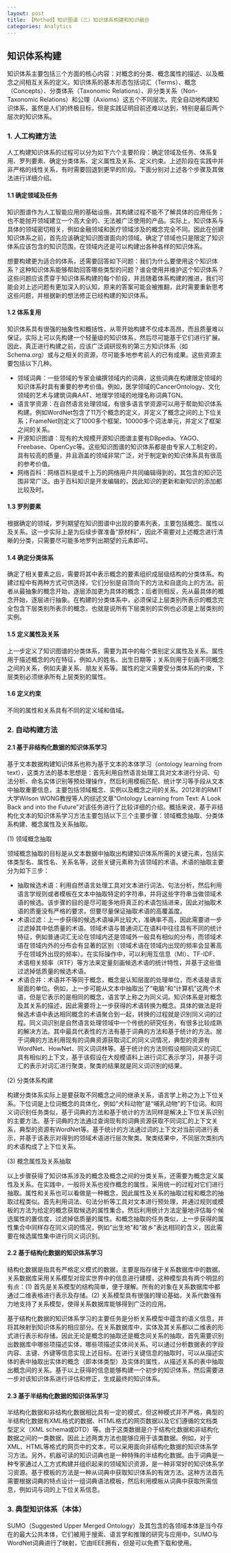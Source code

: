 ```yaml
---
layout: post
title: 【Method】知识图谱（三）知识体系构建和知识融合
categories: Analytics
---
```


## 知识体系构建

知识体系主要包括三个方面的核心内容：对概念的分类、概念属性的描述、以及概念之间相互关系的定义。知识体系的基本形态包括词汇（Terms）、概念（Concepts）、分类体系（Taxonomic Relations）、非分类关系（Non-Taxonomic Relations）和公理（Axioms）这五个不同层次。完全自动地构建知识体系，虽然是人们的终极目标，但是实践证明目前还难以达到，特别是最后两个层次的知识体系。

### 1. 人工构建方法

人工构建知识体系的过程可以分为如下六个主要阶段：确定领域及任务、体系复用、罗列要素、确定分类体系、定义属性及关系、定义约束。上述阶段在实践中并非严格的线性关系，有时需要回退到更早的阶段。下面分别对上述各个步骤及其做法进行详细介绍。

#### 1.1 确定领域及任务

知识图谱作为人工智能应用的基础设施，其构建过程不能不了解具体的应用任务；也不能抛开领域建立一个高大全的、无法被广泛使用的产品。实际上，知识体系与具体的领域密切相关，例如金融领域和医疗领域涉及的概念完全不同。因此在创建知识体系之前，首先应该确定知识图谱面向的领域。确定了领域也只是限定了知识体系应该包含的知识范围，在领域内还是可以构建出各种各样的知识体系。

想要构建更为适合的体系，还需要回答如下问题：我们为什么要使用这个知识体系？这种知识体系能够帮助回答哪些类型的问题？谁会使用并维护这个知识体系？这些问题应该贯穿于知识体系构建的每个阶段，并且随着体系构建的推进，我们可能会对上述问题有更加深入的认知，原来的答案可能会被推翻，此时需要重新思考这些问题，并根据新的想法修正已经构建的知识体系。

#### 1.2 体系复用

知识体系具有很强的抽象性和概括性，从零开始构建不仅成本高昂，而且质量难以保证。实际上可以先构建一个轻量级的知识体系，然后尽可能基于它们进行扩展。因此，真正进行构建之前，应该广泛调研现有的第三方知识体系（如Schema.org）或与之相关的资源，尽可能多地参考前人的已有成果。这些资源主要包括以下几种。

- 领域词典：一些领域的专家会编撰领域内的词典，这些词典在构建限定领域的知识体系时具有重要的参考价值。例如，医学领域的CancerOntology、文化领域的艺术与建筑词典AAT、地理学领域的地理名称词典TGN。
- 语言学资源：在自然语言处理领域，有很多语言学资源可以用于帮助知识体系构建。例如WordNet包含了11万个概念的定义，并定义了概念之间的上下位关系；FrameNet则定义了1000多个框架、10000多个词法单元，并定义了框架之间的关系。
- 开源知识图谱：现有的大规模开源知识图谱主要有DBpedia、YAGO、Freebase、OpenCyc等。这些知识图谱的知识体系都是由专家人工制定的，具有较高的质量，并且涵盖的领域非常广泛，对于制定新的知识体系具有很高的参考价值。
- 网络百科：网络百科是成千上万的网络用户共同编辑得到的，其包含的知识范围非常广泛。由于百科知识是开发编辑的，因此知识的更新和新知识的添加都比较及时。

#### 1.3 罗列要素

根据确定的领域，罗列期望在知识图谱中出现的要素列表，主要包括概念、属性以及关系。这一步实际上是为后续步骤准备“原材料”，因此不需要对上述概念进行清晰的分类，只需要尽可能多地罗列出期望的元素即可。

#### 1.4 确定分类体系

确定了相关要素之后，需要将其中表示概念的要素组织成层级结构的分类体系。构建过程中有两种方式可供选择，它们分别是自顶向下的方法和自底向上的方法。前者从最抽象的概念开始，逐层添加更为具体的概念；后者则相反，先从最具体的概念开始，逐层进行抽象。在构建的分类体系中，必须保证上层类别所表示的概念完全包含下层类别所表示的概念，也就是说所有下层类别的实例也必须是上层类别的实例。

#### 1.5 定义属性及关系

上一步定义了知识图谱的分类体系，需要为其中的每个类别定义属性及关系。属性用于描述概念的内在特征，例如人的姓名、出生日期等；关系则用于刻画不同概念之间的关系，例如夫妻关系、朋友关系等。属性的定义需要受分类体系的约束，下层类别必须继承所有上层类别的属性。

#### 1.6 定义约束

不同的属性和关系具有不同的定义域和值域。

### 2. 自动构建方法

#### 2.1 基于非结构化数据的知识体系学习

基于文本数据构建知识体系也称为基于文本的本体学习（ontology learning from text），这类方法的基本思想是：首先利用自然语言处理工具对文本进行分词、句法分析、命名实体识别等预处理操作，然后利用模板匹配、统计学习等手段从文本中抽取重要信息，主要包括领域概念、实例以及概念之间的关系。2012年的RMIT大学Wilson WONG教授等人的综述文章“Ontology Learning from Text: A Look Back and into the Future”对该任务进行了比较详细的介绍。概括来说，基于非结构化文本的知识体系学习方法主要包括以下三个主要步骤：领域概念抽取、分类体系构建、概念属性及关系抽取。

(1) 领域概念抽取

领域概念抽取的目标是从文本数据中抽取出构建知识体系所需的关键元素，包括实体类型名、属性名、关系名等，这些关键元素称为该领域的术语。术语的抽取主要分为如下三步：

- 抽取候选术语：利用自然语言处理工具对文本进行词法、句法分析，然后利用语言学规则或者模板在文本中抽取特定的字符串，并将这些字符串当做领域术语的候选。该步骤的目的是尽可能多地将真正的术语包括进来，因此对抽取术语的质量没有严格的要求，但要尽量保证抽取术语的高覆盖度。
- 术语过滤：上一步获得的候选术语噪声比较大，准确率不高，因此需要进一步过滤掉其中低质量的术语。领域术语与普通词汇在语料中往往具有不同的统计特征，例如普通词汇无论在领域内还是领域外一般具有相似的分布，而领域术语在领域内外的分布会有显著的区别（领域术语在领域内出现的频率会显著高于在领域外出现的频率）。在实际操作中，可以利用互信息（MI）、TF-IDF、术语相关频率（RTF）等方法来定量刻画候选术语的统计特性，并基于这些值过滤掉低质量的候选术语。
- 术语合并：术语并不等同于概念，概念是认知层面的处理单位，而术语是语言层面的单位。例如，上一步可能从文本中抽取出了“电脑”和“计算机”这两个术语，但是它表示的是相同的概念，语言学上称之为同义词。知识体系是对概念及其关系的描述，因此需要将上一步获得的术语转换为概念。具体的做法是将候选术语中表达相同概念的术语聚合到一起，转换的过程就是识别同义词的过程。同义词识别是自然语言处理领域中一个传统的研究任务，有很多比较成熟的解决方法。其中最具代表性的方法有基于词典的方法和基于统计的方法。居于词典的方法利用现有的词典资源获取词汇的同义词情况，典型的资源有WordNet、HowNet、同义词词林等。基于统计的方法则假设相同词义的词汇具有相似的上下文，基于该假设在大规模语料上进行词汇表示学习，并基于词汇的表示对词汇进行聚类，聚类的结果就是同义词识别的结果。

(2) 分类体系构建

构建分类体系实际上是要获取不同概念之间的继承关系，语言学上称之为上下位关系。下位词是上位词概念的具体化，例如“犬科动物”是“哺乳动物”的下位词。和同义词识别任务类似，基于词典的方法和基于统计的方法同样是解决上下位关系识别的主要方法。基于词典的方法通过查询现有的词典资源获取不同词汇的上下文关系，典型的资源有WordNet等。基于统计的方法通过词的上下文对当前词进行表示，并基于该表示对得到的领域术语进行层次聚类。聚类结果中，不同层次类别内的术语构成了上下位关系。

(3) 概念属性及关系抽取

以上步骤获得了知识体系涉及的概念及概念之间的分类关系，还需要为概念定义属性及关系。在实践中，一般将关系也视作概念的属性，采用统一的过程对它们进行抽取。属性和关系也可以看做是一种概念，因此属性及关系的抽取过程和概念的抽取过程类似。首先利用词法、句法分析等工具对文本进行预处理，并通过规则或模板的方法为给定的概念获取候选的属性集合。然后利用统计方法定量地评估每个候选属性的置信度，过滤掉低质量的属性。和概念抽取的任务类似，上一步获得的属性集合中同样存在同义词的情况，例如“出生地”和“故乡”表达相同的含义，因此需要在候选属性集中进行同义词识别。

#### 2.2 基于结构化数据的知识体系学习

结构化数据是指具有严格定义模式的数据，主要是指存储于关系数据库中的数据。关系数据库采用关系模型对现实世界中的信息进行建模，这种模型具有两个明显的有点：(1) 首先是关系模型的结构简单，便于理解。所有的对象在关系数据库中都通过二维表格进行表示及存储。(2) 关系模型具有很强的理论基础，关系代数强有力地支持了关系模型，使得关系数据库能够得到广泛的应用。

基于结构化数据的知识体系学习的主要任务是分析关系模型中蕴含的语义信息，并将其映射到知识体系的相应部分。在关系数据库中，实体及其关系都以二维表的形式进行表示和存储。因此无论是概念的抽取还是概念间关系的抽取，首先需要识别出数据库中哪些项描述实体，哪些项描述实体间关系。可以通过分析数据表的字段内容、主键、外键等信息实现上述目标。在进行关键信息的抽取时，可以从描述实体的表中抽取出实体的概念（即本体类型）及实体的属性，从描述关系的表中抽取出概念间的关系。基于以上获得的信息能够构建一个初步的知识体系，然后需要进一步对该知识体系进行评估和修正，生成最终的知识体系。

#### 2.3 基于半结构化数据的知识体系学习

半结构化数据和非结构化数据相比具有一定的模式，但这种模式并不严格，典型的半结构化数据有XML格式的数据、HTML格式的网页数据以及它们遵循的文档类型定义（XML schema或DTD）等。由于这类数据是介于结构化数据和非结构化数据之间的一类数据，因此上述两类方法也能够应用于该类数据。例如，对于XML、HTML等格式的网页中的文本，可以采用面向非结构化数据的知识体系学习方法。另外，机器可读的知识词典也是一种特殊的半结构化数据。由于词典是一种专家通过人工方式构建并组织起来的领域知识资源，是一种非常好的知识体系学习资源。基于模板的方法是一种从词典中获取知识体系的有效方法。这种方法首先需要根据词典的特点设计一组词典语法模板，然后利用模板从词典中获取所需信息，例如词与词的上下位关系信息。

### 3. 典型知识体系（本体）

SUMO（Suggested Upper Merged Ontology）及其包含的各领域本体是当今存在的最大公共本体，它们被用于搜索、语言学和推理的研究与应用中。SUMO与WordNet词典进行了映射，它由IEEE拥有，但是可以免费下载和使用。